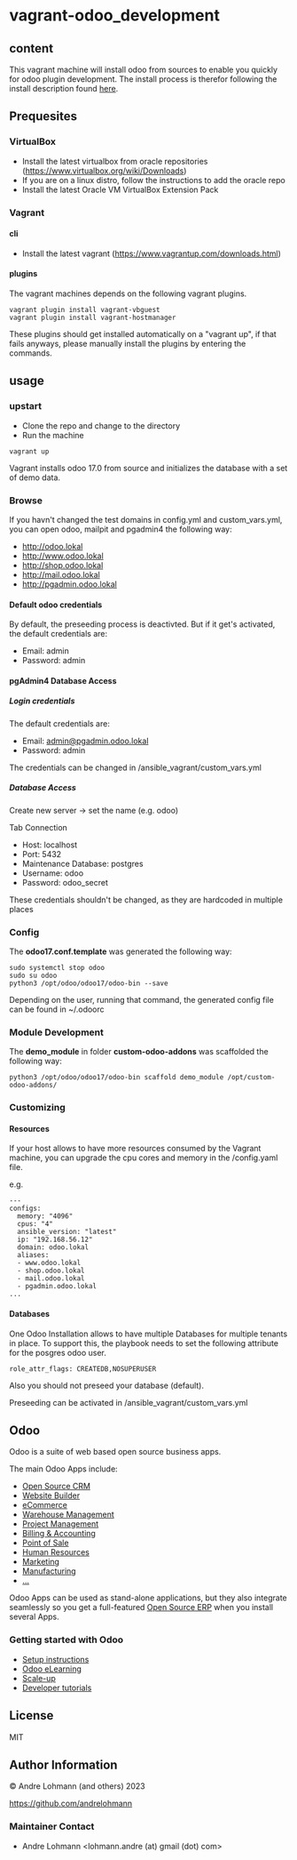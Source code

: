 # vagrant-odoo_development

## content

This vagrant machine will install odoo from sources to enable you quickly for odoo plugin development.
The install process is therefor following the install description found [here](https://linuxize.com/post/how-to-install-odoo-15-on-ubuntu-20-04/).

## Prequesites

### VirtualBox

  * Install the latest virtualbox from oracle repositories (https://www.virtualbox.org/wiki/Downloads)
  * If you are on a linux distro, follow the instructions to add the oracle repo
  * Install the latest Oracle VM VirtualBox Extension Pack

### Vagrant

#### cli

  * Install the latest vagrant (https://www.vagrantup.com/downloads.html)

#### plugins

The vagrant machines depends on the following vagrant plugins.

```
vagrant plugin install vagrant-vbguest
vagrant plugin install vagrant-hostmanager
```

These plugins should get installed automatically on a "vagrant up", if that fails anyways, please manually install the plugins by entering the commands.

## usage

### upstart

  * Clone the repo and change to the directory
  * Run the machine

```
vagrant up
```

Vagrant installs odoo 17.0 from source and initializes the database with a set of demo data.

### Browse

If you havn't changed the test domains in config.yml and custom_vars.yml, you can open odoo, mailpit and pgadmin4 the following way:

  * http://odoo.lokal
  * http://www.odoo.lokal
  * http://shop.odoo.lokal
  * http://mail.odoo.lokal
  * http://pgadmin.odoo.lokal

#### Default odoo credentials

By default, the preseeding process is deactivted. But if it get's activated, the default credentials are:

  * Email: admin
  * Password: admin

#### pgAdmin4 Database Access

##### Login credentials

The default credentials are:

  * Email: admin@pgadmin.odoo.lokal
  * Password: admin

The credentials can be changed in /ansible_vagrant/custom_vars.yml

##### Database Access

Create new server -> set the name (e.g. odoo)

Tab Connection

  * Host: localhost
  * Port: 5432
  * Maintenance Database: postgres
  * Username: odoo
  * Password: odoo_secret

These credentials shouldn't be changed, as they are hardcoded in multiple places

### Config

The **odoo17.conf.template** was generated the following way:

```
sudo systemctl stop odoo
sudo su odoo
python3 /opt/odoo/odoo17/odoo-bin --save
```

Depending on the user, running that command, the generated config file can be found in ~/.odoorc

### Module Development

The **demo_module** in folder **custom-odoo-addons** was scaffolded the following way:

```
python3 /opt/odoo/odoo17/odoo-bin scaffold demo_module /opt/custom-odoo-addons/
```

### Customizing

#### Resources

If your host allows to have more resources consumed by the Vagrant machine, you can upgrade the cpu cores and memory in the /config.yaml file.

e.g.

```
---
configs:
  memory: "4096"
  cpus: "4"
  ansible_version: "latest"
  ip: "192.168.56.12"
  domain: odoo.lokal
  aliases:
  - www.odoo.lokal
  - shop.odoo.lokal
  - mail.odoo.lokal
  - pgadmin.odoo.lokal
...
```

#### Databases

One Odoo Installation allows to have multiple Databases for multiple tenants in place. To support this, the playbook needs to set the following attribute for the posgres odoo user.

```
role_attr_flags: CREATEDB,NOSUPERUSER
```

Also you should not preseed your database (default).

Preseeding can be activated in /ansible_vagrant/custom_vars.yml

## Odoo

Odoo is a suite of web based open source business apps.

The main Odoo Apps include:
  * [Open Source CRM](https://www.odoo.com/page/crm)
  * [Website Builder](https://www.odoo.com/page/website-builder)
  * [eCommerce](https://www.odoo.com/page/e-commerce)
  * [Warehouse Management](https://www.odoo.com/page/warehouse)
  * [Project Management](https://www.odoo.com/page/project-management)
  * [Billing & Accounting](https://www.odoo.com/page/accounting)
  * [Point of Sale](https://www.odoo.com/page/point-of-sale)
  * [Human Resources](https://www.odoo.com/page/employees)
  * [Marketing](https://www.odoo.com/page/lead-automation)
  * [Manufacturing](https://www.odoo.com/page/manufacturing)
  * [...](https://www.odoo.com/#apps)

Odoo Apps can be used as stand-alone applications, but they also integrate seamlessly so you get a full-featured [Open Source ERP](https://www.odoo.com) when you install several Apps.

### Getting started with Odoo

  * [Setup instructions](https://www.odoo.com/documentation/17.0/administration/install/source.html)
  * [Odoo eLearning](https://www.odoo.com/slides)
  * [Scale-up](https://www.odoo.com/page/scale-up-business-game)
  * [Developer tutorials](https://www.odoo.com/documentation/17.0/developer/tutorials/getting_started.html)

## License

MIT

## Author Information

&copy; Andre Lohmann (and others) 2023

https://github.com/andrelohmann

### Maintainer Contact

 * Andre Lohmann
  <lohmann.andre (at) gmail (dot) com>
